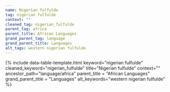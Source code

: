 ```yaml
---
name: Nigerian fulfulde
tag: nigerian fulfulde
context: ""
cleaned_tag: nigerian_fulfulde
parent_tag: africa
parent_title: African Languages
grand_parent_tag: language
grand_parent_title: Languages
alt_tags: western nigerian fulfulde
---
```


{% include data-table-template.html 
  keyword="nigerian fulfulde" 
  cleaned_keyword="nigerian_fulfulde" 
  title="Nigerian fulfulde"
  context=""
  ancestor_path="language/africa" 
  parent_title = "African Languages"
  grand_parent_title = "Languages"
  alt_keywords="western nigerian fulfulde"
%}

